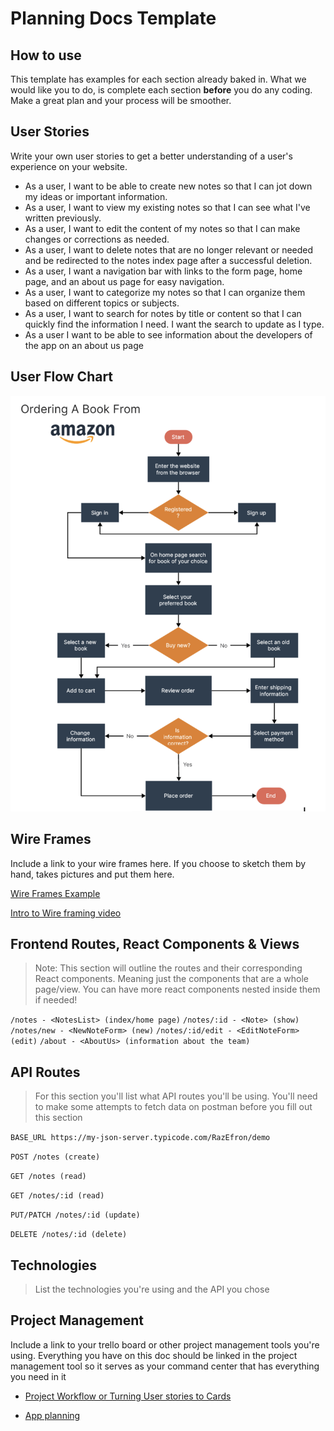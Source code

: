 # Planning Docs Template

## How to use

This template has examples for each section already baked in. What we would like you to do, is complete each section **before** you do any coding. Make a great plan and your process will be smoother.

## User Stories

Write your own user stories to get a better understanding of a user's experience on your website.

* As a user, I want to be able to create new notes so that I can jot down my ideas or important information.
* As a user, I want to view my existing notes so that I can see what I've written previously.
* As a user, I want to edit the content of my notes so that I can make changes or corrections as needed.
* As a user, I want to delete notes that are no longer relevant or needed and be redirected to the notes index page after a successful deletion.
* As a user, I want a navigation bar with links to the form page, home page, and an about us page for easy navigation.
* As a user, I want to categorize my notes so that I can organize them based on different topics or subjects.
* As a user, I want to search for notes by title or content so that I can quickly find the information I need. I want the search to update as I type.
* As a user I want to be able to see information about the developers of the app on an about us page

## User Flow Chart

![ordering a book from amazon](user_flow_chart.png)

## Wire Frames

Include a link to your wire frames here. If you choose to sketch them by hand, takes pictures and put them here.

[Wire Frames Example](https://www.figma.com/file/o4Ci5ezn6OmP0yW7TaAAvS/Note-Taking-App-Wireframes?type=whiteboard&node-id=0%3A1&t=mRFyOdRJO0xsg5dB-1)

[Intro to Wire framing video](https://www.youtube.com/watch?v=qpH7-KFWZRI)


## Frontend Routes, React Components & Views

> Note: This section will outline the routes and their corresponding React components. Meaning just the components that are a whole page/view. You can have more react components nested inside them if needed!

`/notes - <NotesList> (index/home page)`
`/notes/:id - <Note> (show)`
`/notes/new - <NewNoteForm> (new)`
`/notes/:id/edit - <EditNoteForm> (edit)`
`/about - <AboutUs> (information about the team)`

## API Routes

> For this section you'll list what API routes you'll be using. You'll need to make some attempts to fetch data on postman before you fill out this section

`BASE_URL https://my-json-server.typicode.com/RazEfron/demo`

`POST /notes (create)`

`GET /notes (read)`

`GET /notes/:id (read)`

`PUT/PATCH /notes/:id (update)`

`DELETE /notes/:id (delete)`

## Technologies

> List the technologies you're using and the API you chose

## Project Management

Include a link to your trello board or other project management tools you're using. Everything you have on this doc should be linked in the project management tool so it serves as your command center that has everything you need in it

* [Project Workflow or Turning User stories to Cards](https://github.com/10-6-pursuit/unit-front-end-web-development/tree/main/project-workflow)

* [App planning](https://github.com/10-6-pursuit/unit-front-end-web-development/tree/main/app-planning)

